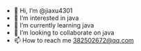 - 👋 Hi, I’m @jiaxu4301
- 👀 I’m interested in java
- 🌱 I’m currently learning java
- 💞️ I’m looking to collaborate on java
- 📫 How to reach me 382502672@qq.com

<!---
jiaxu4301/jiaxu4301 is a ✨ special ✨ repository because its `README.md` (this file) appears on your GitHub profile.
You can click the Preview link to take a look at your changes.
--->
